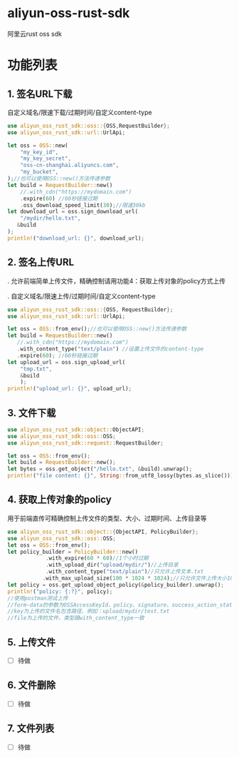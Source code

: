 # aliyun-oss-rust-sdk
阿里云rust oss sdk

# 功能列表
## 1. 签名URL下载
自定义域名/限速下载/过期时间/自定义content-type
```rust
use aliyun_oss_rust_sdk::oss::{OSS,RequestBuilder};
use aliyun_oss_rust_sdk::url::UrlApi;

let oss = OSS::new(
    "my_key_id",
    "my_key_secret",
    "oss-cn-shanghai.aliyuncs.com",
    "my_bucket",
);//也可以使用OSS::new()方法传递参数
let build = RequestBuilder::new()
    //.with_cdn("https://mydomain.com")
    .expire(60) //60秒链接过期
    .oss_download_speed_limit(30);//限速30kb
let download_url = oss.sign_download_url(
    "/mydir/hello.txt",
   &build
); 
println!("download_url: {}", download_url);
```
## 2. 签名上传URL
. 允许前端简单上传文件，精确控制请用功能4：获取上传对象的policy方式上传

. 自定义域名/限速上传/过期时间/自定义content-type
```rust
use aliyun_oss_rust_sdk::oss::{OSS, RequestBuilder};
use aliyun_oss_rust_sdk::url::UrlApi;

let oss = OSS::from_env();//也可以使用OSS::new()方法传递参数
let build = RequestBuilder::new()
   //.with_cdn("https://mydomain.com")
   .with_content_type("text/plain") //设置上传文件的content-type
   .expire(60); //60秒链接过期
let upload_url = oss.sign_upload_url(
    "tmp.txt",
    &build
    );
println!("upload_url: {}", upload_url);
```
## 3. 文件下载
```rust
use aliyun_oss_rust_sdk::object::ObjectAPI;
use aliyun_oss_rust_sdk::oss::OSS;
use aliyun_oss_rust_sdk::request::RequestBuilder;

let oss = OSS::from_env();
let build = RequestBuilder::new();
let bytes = oss.get_object("/hello.txt", &build).unwrap();
println!("file content: {}", String::from_utf8_lossy(bytes.as_slice()));
```
## 4. 获取上传对象的policy
用于前端直传可精确控制上传文件的类型、大小、过期时间、上传目录等
```rust
use aliyun_oss_rust_sdk::object::{ObjectAPI, PolicyBuilder};
use aliyun_oss_rust_sdk::oss::OSS;
let oss = OSS::from_env();
let policy_builder = PolicyBuilder::new()
            .with_expire(60 * 60)//1个小时过期
            .with_upload_dir("upload/mydir/")//上传目录
            .with_content_type("text/plain")//只允许上传文本.txt
           .with_max_upload_size(100 * 1024 * 1024);//只允许文件上传大小1G以内
let policy = oss.get_upload_object_policy(&policy_builder).unwrap();
println!("policy: {:?}", policy);
//使用postman测试上传
//form-data的参数为OSSAccessKeyId、policy、signature、success_action_status、key、file
//key为上传的文件名包含路径、例如：upload/mydir/test.txt
//file为上传的文件，类型跟with_content_type一致
```
## 5. 上传文件
- [ ] 待做
## 6. 文件删除
- [ ] 待做
## 7. 文件列表
- [ ] 待做
